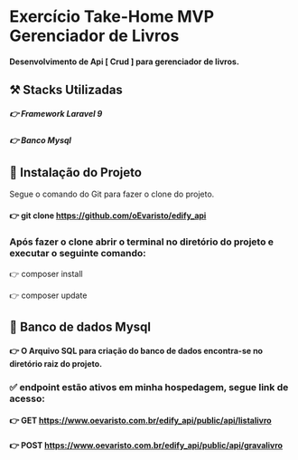# Exercício Take-Home MVP Gerenciador de Livros

#### Desenvolvimento de Api [ Crud ] para gerenciador de livros.

## ⚒️ Stacks Utilizadas
##### 👉  Framework Laravel 9

##### 👉 Banco Mysql

## 🏁 Instalação do Projeto

Segue o comando do Git para fazer o clone do projeto.
#### 👉 git clone   https://github.com/oEvaristo/edify_api

### Após fazer o clone abrir o terminal no diretório do projeto e executar o seguinte comando:

👉 composer install

👉 composer update

## 🎲 Banco de dados Mysql

#### 👉 O Arquivo SQL para criação do banco de dados encontra-se no diretório raiz do projeto.


### ✅ endpoint estão ativos em minha hospedagem, segue link de acesso:

#### 👉 GET https://www.oevaristo.com.br/edify_api/public/api/listalivro

#### 👉 POST https://www.oevaristo.com.br/edify_api/public/api/gravalivro

